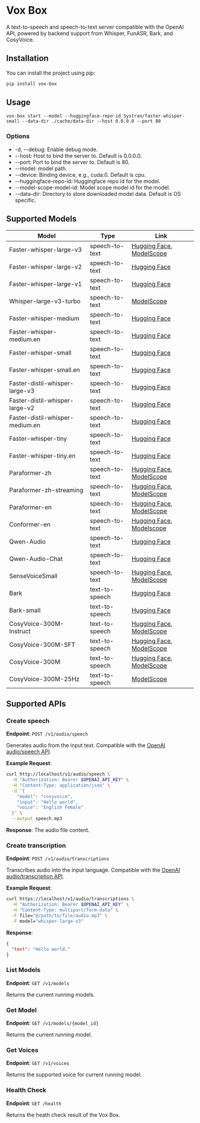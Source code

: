 # Vox Box

A text-to-speech and speech-to-text server compatible with the OpenAI API, powered by backend support from Whisper, FunASR, Bark, and CosyVoice.

## Installation

You can install the project using pip:

```bash
pip install vox-box
```

## Usage

```
vox-box start --model --huggingface-repo-id Systran/faster-whisper-small --data-dir ./cache/data-dir --host 0.0.0.0 --port 80
```

### Options
- -d, --debug: Enable debug mode.
- --host: Host to bind the server to. Default is 0.0.0.0.
- --port: Port to bind the server to. Default is 80.
- --model: model path.
- --device: Binding device, e.g., cuda:0. Default is cpu.
- --huggingface-repo-id: Huggingface repo id for the model.
- --model-scope-model-id: Model scope model id for the model.
- --data-dir: Directory to store downloaded model data. Default is OS specific.

## Supported Models

| Model                           | Type           | Link                                                                                                                                                                                        |
| ------------------------------- | -------------- | ------------------------------------------------------------------------------------------------------------------------------------------------------------------------------------------- |
| Faster-whisper-large-v3         | speech-to-text | [Hugging Face](https://huggingface.co/Systran/faster-whisper-large-v3), [ModelScope](https://www.modelscope.cn/models/iic/Whisper-large-v3)                                                 |
| Faster-whisper-large-v2         | speech-to-text | [Hugging Face](https://huggingface.co/Systran/faster-whisper-large-v2)                                                                                                                      |
| Faster-whisper-large-v1         | speech-to-text | [Hugging Face](https://huggingface.co/Systran/faster-whisper-large-v1)                                                                                                                      |
| Whisper-large-v3-turbo          | speech-to-text | [ModelScope](https://www.modelscope.cn/models/iic/Whisper-large-v3-turbo)                                                                                                                   |
| Faster-whisper-medium           | speech-to-text | [Hugging Face](https://huggingface.co/Systran/faster-whisper-medium)                                                                                                                        |
| Faster-whisper-medium.en        | speech-to-text | [Hugging Face](https://huggingface.co/Systran/faster-whisper-medium.en)                                                                                                                     |
| Faster-whisper-small            | speech-to-text | [Hugging Face](https://huggingface.co/Systran/faster-whisper-small)                                                                                                                         |
| Faster-whisper-small.en         | speech-to-text | [Hugging Face](https://huggingface.co/Systran/faster-whisper-small.en)                                                                                                                      |
| Faster-distil-whisper-large-v3  | speech-to-text | [Hugging Face](https://huggingface.co/Systran/faster-distil-whisper-large-v3)                                                                                                               |
| Faster-distil-whisper-large-v2  | speech-to-text | [Hugging Face](https://huggingface.co/Systran/faster-distil-whisper-large-v2)                                                                                                               |
| Faster-distil-whisper-medium.en | speech-to-text | [Hugging Face](https://huggingface.co/Systran/faster-distil-whisper-medium.en)                                                                                                              |
| Faster-whisper-tiny             | speech-to-text | [Hugging Face](https://huggingface.co/Systran/faster-whisper-tiny)                                                                                                                          |
| Faster-whisper-tiny.en          | speech-to-text | [Hugging Face](https://huggingface.co/Systran/faster-whisper-tiny.en)                                                                                                                       |
| Paraformer-zh                   | speech-to-text | [Hugging Face](https://huggingface.co/funasr/paraformer-zh), [ModelScope](https://www.modelscope.cn/models/iic/speech_paraformer-large-vad-punc_asr_nat-zh-cn-16k-common-vocab8404-pytorch) |
| Paraformer-zh-streaming         | speech-to-text | [Hugging Face](https://huggingface.co/funasr/paraformer-zh-streaming), [ModelScope](https://modelscope.cn/models/iic/speech_paraformer-large_asr_nat-zh-cn-16k-common-vocab8404-online)     |
| Paraformer-en                   | speech-to-text | [Hugging Face](https://huggingface.co/funasr/paraformer-en), [ModelScope](https://www.modelscope.cn/models/iic/speech_paraformer-large-vad-punc_asr_nat-en-16k-common-vocab10020)           |
| Conformer-en                    | speech-to-text | [Hugging Face](https://huggingface.co/funasr/conformer-en), [Modelscope](https://modelscope.cn/models/iic/speech_conformer_asr-en-16k-vocab4199-pytorch)                                    |
| Qwen-Audio                      | speech-to-text | [Hugging Face](https://huggingface.co/Qwen/Qwen-Audio)                                                                                                                                      |
| Qwen-Audio-Chat                 | speech-to-text | [Hugging Face](https://huggingface.co/Qwen/Qwen-Audio-Chat)                                                                                                                                 |
| SenseVoiceSmall                 | speech-to-text | [Hugging Face](https://huggingface.co/FunAudioLLM/SenseVoiceSmall), [ModelScope](https://www.modelscope.cn/models/iic/SenseVoiceSmall)                                                      |
| Bark                            | text-to-speech | [Hugging Face](https://huggingface.co/suno/bark)                                                                                                                                            |
| Bark-small                      | text-to-speech | [Hugging Face](https://huggingface.co/suno/bark-small)                                                                                                                                      |
| CosyVoice-300M-Instruct         | text-to-speech | [Hugging Face](https://huggingface.co/FunAudioLLM/CosyVoice-300M-Instruct), [ModelScope](https://modelscope.cn/models/iic/CosyVoice-300M-Instruct)                                          |
| CosyVoice-300M-SFT              | text-to-speech | [Hugging Face](https://huggingface.co/FunAudioLLM/CosyVoice-300M-SFT), [ModelScope](https://modelscope.cn/models/iic/CosyVoice-300M-SFT)                                                    |
| CosyVoice-300M                  | text-to-speech | [Hugging Face](https://huggingface.co/FunAudioLLM/CosyVoice-300M), [ModelScope](https://modelscope.cn/models/iic/CosyVoice-300M)                                                            |
| CosyVoice-300M-25Hz             | text-to-speech | [ModelScope](https://modelscope.cn/models/iic/CosyVoice-300M-25Hz)                                                                                                                          |

## Supported APIs

### Create speech 

**Endpoint**: `POST /v1/audio/speech`

Generates audio from the input text. Compatible with the [OpenAI audio/speech API](https://platform.openai.com/docs/api-reference/audio/createSpeech).

**Example Request**:
```bash
curl http://localhost/v1/audio/speech \
  -H "Authorization: Bearer $OPENAI_API_KEY" \
  -H "Content-Type: application/json" \
  -d '{
    "model": "cosyvoice",
    "input": "Hello world",
    "voice": "English Female"
  }' \
  --output speech.mp3
```

**Response**:
The audio file content.

### Create transcription 

**Endpoint**: `POST /v1/audio/transcriptions`

Transcribes audio into the input language. Compatible with the [OpenAI audio/transcription API](https://platform.openai.com/docs/api-reference/audio/createTranscription).

**Example Request**:
```bash
curl https://localhost/v1/audio/transcriptions \
  -H "Authorization: Bearer $OPENAI_API_KEY" \
  -H "Content-Type: multipart/form-data" \
  -F file="@/path/to/file/audio.mp3" \
  -F model="whisper-large-v3"
```

**Response**:
```json
{
  "text": "Hello world."
}
```

### List Models

**Endpoint**: `GET /v1/models`

Returns the current running models.

### Get Model

**Endpoint**: `GET /v1/models/{model_id}`

Returns the current running model.

### Get Voices

**Endpoint**: `GET /v1/voices`

Returns the supported voice for current running model.

### Health Check

**Endpoint**: `GET /health`

Returns the heath check result of the Vox Box.
